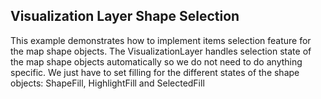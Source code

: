 ## Visualization Layer Shape Selection
This example demonstrates how to implement items selection feature for the map shape objects. The VisualizationLayer handles selection state of the map shape objects automatically so we do not need to do anything specific. We just have to set filling for the different states of the shape objects: ShapeFill, HighlightFill and SelectedFill

[//]: <keywords:MapShapeFill, HighlightFill, SelectedFill, AsyncShapeFileReader, MapShapeData>